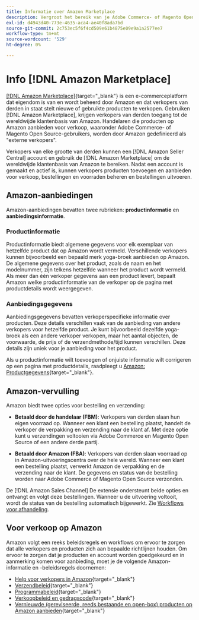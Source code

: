 ```yaml
---
title: Informatie over Amazon Marketplace
description: Vergroot het bereik van je Adobe Commerce- of Magento Open Source-winkel door je productcatalogus te gebruiken als aanbiedingen op de Amazon Marketplace.
exl-id: d4943d40-773e-4635-aca4-ae40f8ada7bd
source-git-commit: 2c753ec5f6f4cd509e61b4875e09e9a1a2577ee7
workflow-type: tm+mt
source-wordcount: '529'
ht-degree: 0%

---
```


# Info [!DNL Amazon Marketplace]

[[!DNL Amazon Marketplace]](https://sell.amazon.com/){target=&quot;_blank&quot;} is een e-commerceplatform dat eigendom is van en wordt beheerd door Amazon en dat verkopers van derden in staat stelt nieuwe of gebruikte producten te verkopen. Gebruiken [!DNL Amazon Marketplace], krijgen verkopers van derden toegang tot de wereldwijde klantenbasis van Amazon. Handelaren die producten op Amazon aanbieden voor verkoop, waaronder Adobe Commerce- of Magento Open Source-gebruikers, worden door Amazon gedefinieerd als &quot;externe verkopers&quot;.

Verkopers van elke grootte van derden kunnen een [!DNL Amazon Seller Central] account en gebruik de [!DNL Amazon Marketplace] om de wereldwijde klantenbasis van Amazon te bereiken. Nadat een account is gemaakt en actief is, kunnen verkopers producten toevoegen en aanbieden voor verkoop, bestellingen en voorraden beheren en bestellingen uitvoeren.

## Amazon-aanbiedingen

Amazon-aanbiedingen bevatten twee rubrieken: **productinformatie** en **aanbiedingsinformatie**.

### Productinformatie

Productinformatie biedt algemene gegevens voor elk exemplaar van hetzelfde product dat op Amazon wordt vermeld. Verschillende verkopers kunnen bijvoorbeeld een bepaald merk yoga-broek aanbieden op Amazon. De algemene gegevens over het product, zoals de naam en het modelnummer, zijn telkens hetzelfde wanneer het product wordt vermeld. Als meer dan één verkoper gegevens aan een product levert, bepaalt Amazon welke productinformatie van de verkoper op de pagina met productdetails wordt weergegeven.

### Aanbiedingsgegevens

Aanbiedingsgegevens bevatten verkoperspecifieke informatie over producten. Deze details verschillen vaak van de aanbieding van andere verkopers voor hetzelfde product. Je kunt bijvoorbeeld dezelfde yoga-broek als een andere verkoper verkopen, maar het aantal objecten, de voorwaarde, de prijs of de verzendmethode/tijd kunnen verschillen. Deze details zijn uniek voor je aanbieding voor het product.

Als u productinformatie wilt toevoegen of onjuiste informatie wilt corrigeren op een pagina met productdetails, raadpleegt u [Amazon: Productgegevens](https://sellercentral.amazon.com/gp/help/external/200335450){target=&quot;_blank&quot;}.

## Amazon-vervulling

Amazon biedt twee opties voor bestelling en verzending:

- **Betaald door de handelaar (FBM)**: Verkopers van derden slaan hun eigen voorraad op. Wanneer een klant een bestelling plaatst, handelt de verkoper de verpakking en verzending naar de klant af. Met deze optie kunt u verzendingen voltooien via Adobe Commerce en Magento Open Source of een andere derde partij.

- **Betaald door Amazon (FBA)**: Verkopers van derden slaan voorraad op in Amazon-uitvoeringscentra over de hele wereld. Wanneer een klant een bestelling plaatst, verwerkt Amazon de verpakking en de verzending naar de klant. De gegevens en status van de bestelling worden naar Adobe Commerce of Magento Open Source verzonden.

De [!DNL Amazon Sales Channel] De extensie ondersteunt beide opties en ontvangt en volgt deze bestellingen. Wanneer u de uitvoering voltooit, wordt de status van de bestelling automatisch bijgewerkt. Zie [Workflows voor afhandeling](./fulfillment-workflows.md).

## Voor verkoop op Amazon

Amazon volgt een reeks beleidsregels en workflows om ervoor te zorgen dat alle verkopers en producten zich aan bepaalde richtlijnen houden. Om ervoor te zorgen dat je producten en account worden goedgekeurd en in aanmerking komen voor aanbieding, moet je de volgende Amazon-informatie en -beleidsregels doornemen:

- [Help voor verkopers in Amazon](https://sellercentral.amazon.com/gp/help/external/help-page.html?itemID=2&amp;language=en_US/){target=&quot;_blank&quot;}
- [Verzendbeleid](https://sellercentral.amazon.com/gp/help/external/201901620?language=en-US){target=&quot;_blank&quot;}
- [Programmabeleid](https://sellercentral.amazon.com/gp/help/external/521?language=en-US){target=&quot;_blank&quot;}
- [Verkoopbeleid en gedragscode](https://sellercentral.amazon.com/gp/help/external/1801?language=en-US){target=&quot;_blank&quot;}
- [Vernieuwde (gereviseerde, reeds bestaande en open-box) producten op Amazon aanbieden](https://sell.amazon.com/programs/renewed){target=&quot;_blank&quot;}
